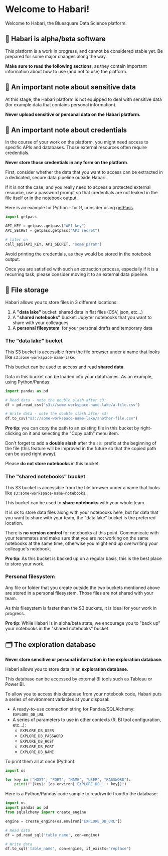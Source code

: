 # Welcome to Habari!

Welcome to Habari, the Bluesquare Data Science platform.

## 🚧 Habari is alpha/beta software

This platform is a work in progress, and cannot be considered stable yet. Be prepared for some major changes 
along the way.

**Make sure to read the following sections**, as they contain important information about how to use (and not to use) 
the platform.

## 🚒 An important note about sensitive data

At this stage, the Habari platform is not equipped to deal with sensitive data (for example data that contains personal 
information).

**Never upload sensitive or personal data on the Habari platform.**

## 🚓 An important note about credentials

In the course of your work on the platform, you might need access to specific APIs and databases. Those external 
resources often require credentials.

**Never store those credentials in any form on the platform**.

First, consider whether the data that you want to access can be extracted in a dedicated, secure data pipeline 
outside Habari.

If it is not the case, and you really need to access a protected external resource, use a password prompt so 
that credentials are not leaked in the file itself or in the notebook output.

Here is an example for Python - for R, consider using [getPass](https://github.com/wrathematics/getPass).

```python
import getpass

API_KEY = getpass.getpass("API key")
API_SECRET = getpass.getpass("API secret")

# later on
call_api(API_KEY, API_SECRET, "some_param")
```

Avoid printing the credentials, as they would be stored in the notebook output.

Once you are satisfied with such an extraction process, especially if it is a recurring task, please 
consider moving it to an external data pipeline.

## 💽 File storage

Habari allows you to store files in 3 different locations:

1. A **"data lake"** bucket: shared data in flat files (CSV, json, etc...)
1. A **"shared notebooks"** bucket: Jupyter notebooks that you want to share with your colleagues
1. A **personal filesystem**: for your personal drafts and temporary data

### The "data lake" bucket

This S3 bucket is accessible from the file browser under a name that looks like `s3:some-workspace-name-lake`.

This bucket can be used to access and read **shared data**.

Data in this bucket can be loaded into your dataframes. As an example, using Python/Pandas:

```python
import pandas as pd

# Read data - note the double slash after s3:
df = pd.read_csv("s3://some-workspace-name-lake/a-file.csv")

# Write data - note the double slash after s3:
df.to_csv("s3://some-workspace-name-lake/another-file.csv")
```

**Pro tip**: you can copy the path to an existing file in this bucket by right-clicking on it and selecting the 
"Copy path" menu item. 

Don't forget to add a **double slash** after the `s3:` prefix at the beginning of the file (this feature will be improved 
in the future so that the copied path can be used right away).

Please **do not store notebooks** in this bucket.

### The "shared notebooks" bucket

This S3 bucket is accessible from the file browser under a name that looks like `s3:some-workspace-name-notebooks`.

This bucket can be used to **share notebooks** with your whole team.

It is ok to store data files along with your notebooks here, but for data that you want to share with your team, the 
"data lake" bucket is the preferred location.

There is **no version control** for notebooks at this point. Communicate with your teammates and make sure 
that you are not working on the same notebooks at the same time, otherwise you might end up overwriting your 
colleague's notebook.

**Pro tip**: As this bucket is backed up on a regular basis, this is the best place to store your work.

### Personal filesystem

Any file or folder that you create outside the two buckets mentioned above are stored in a personal filesystem. Those 
files are not shared with your team.

As this filesystem is faster than the S3 buckets, it is ideal for your work in progress.

**Pro tip**: While Habari is in alpha/beta state, we encourage you to "back up" your notebooks in the "shared notebooks" 
bucket.

## 🗂 The exploration database

**Never store sensitive or personal information in the exploration database**.

Habari allows you to store data in an **exploration database**.

This database can be accessed by external BI tools such as Tableau or Power BI.

To allow you to access this database from your notebook code, Habari puts a series of environment variables at your 
disposal:

* A ready-to-use connection string for Pandas/SQLAlchemy: `EXPLORE_DB_URL`
* A series of parameters to use in other contexts (R, BI tool configuration, etc...):
    * `EXPLORE_DB_USER`
    * `EXPLORE_DB_PASSWORD`
    * `EXPLORE_DB_HOST`
    * `EXPLORE_DB_PORT`
    * `EXPLORE_DB_NAME`
    
To print them all at once (Python):

```python
import os

for key in ["HOST", "PORT", "NAME", "USER", "PASSWORD"]:
    print(f"{key}: {os.environ['EXPLORE_DB_' + key]}")
```
    
Here is a Python/Pandas code sample to read/write from/to the database:

```python
import os
import pandas as pd
from sqlalchemy import create_engine

engine = create_engine(os.environ["EXPLORE_DB_URL"])

# Read data
df = pd.read_sql('table_name', con=engine)

# Write data
df.to_sql('table_name', con=engine, if_exists="replace")
```